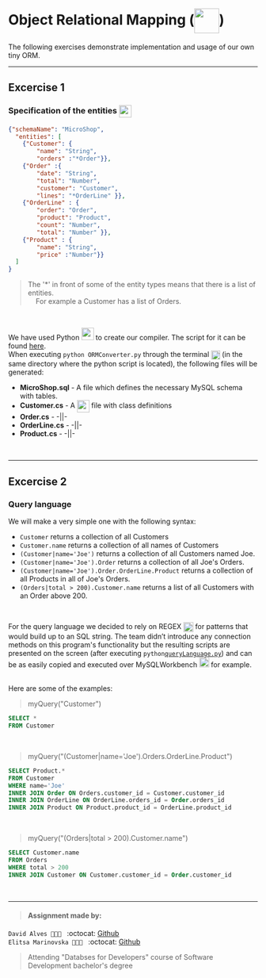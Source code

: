 # Object Relational Mapping (<img src="https://bit.ly/2VYSpUn" height="50" align="center">)

The following exercises demonstrate implementation and usage of our own tiny ORM.

----
## Excercise 1 

### Specification of the entities <img src="https://bit.ly/2W5KggZ" height="25" align="center">

```json
{"schemaName": "MicroShop",
  "entities": [
  	{"Customer": {
  		"name": "String",
  		"orders" :"*Order"}},
  	{"Order" :{
  		"date": "String",
  		"total": "Number",
  		"customer": "Customer",
  		"lines": "*OrderLine" }},
  	{"OrderLine" : {
  		"order": "Order",
  		"product": "Product",
  		"count": "Number",
  		"total": "Number" }},
  	{"Product" : {
  		"name": "String",
  		"price" :"Number"}}
  ]
}
```
> The '*' in front of some of the entity types means that there is a list of entities. </br> &nbsp;&nbsp;&nbsp;&nbsp;For example a Customer has a list of Orders.

</br>

We have used Python <img src="https://www.python.org/static/opengraph-icon-200x200.png" height="25"> to create our compiler.
The script for it can be found [here](./ORMConverter.py). </br>When executing `python ORMConverter.py` through the terminal <img src="https://bit.ly/2GAl3Wo" height="18" align="center"> (in the same directory where the python script is located), the following files will be generated:
- **MicroShop.sql** - A file which defines the necessary MySQL schema with tables.
- **Customer.cs** - A <img src="https://www.brandeps.com/logo-download/C/C-Sharp-01.png" height="25" align="center"> file with class definitions
- **Order.cs** - -||-
- **OrderLine.cs** - -||-
- **Product.cs** - -||-
<br/>

----
## Excercise 2 

### Query language

We will make a very simple one with the following syntax:

* `Customer` returns a collection of all Customers
* `Customer.name` returns a collection of all names of Customers
* `(Customer|name='Joe')` returns a collection of all Customers named Joe.
* `(Customer|name='Joe').Order` returns a collection of all Joe's Orders.
* `(Customer|name='Joe').Order.OrderLine.Product` returns a collection of all Products in all of Joe's Orders.
* `(Orders|total > 200).Customer.name` returns a list of all Customers with an Order above 200.

</br>

For the query language we decided to rely on REGEX <img src="https://upload.wikimedia.org/wikipedia/commons/thumb/6/63/OOjs_UI_icon_regular-expression-progressive.svg/1024px-OOjs_UI_icon_regular-expression-progressive.svg.png" height="20" align="center"> for patterns that would build up to an SQL string. The team didn’t introduce any connection methods on this program's functionality but the resulting scripts are presented on the screen (after executing `python`[`queryLanguage.py`](./queryLanguage.py)) and can be as easily copied and executed over MySQLWorkbench <img src="https://www.macupdate.com/images/icons256/31829.png" height="20"> for example. 

</br> Here are some of the examples:

> myQuery("Customer")
```sql
SELECT *
FROM Customer
```
</br>

> myQuery("(Customer|name='Joe').Orders.OrderLine.Product")
```sql
SELECT Product.*
FROM Customer
WHERE name='Joe'
INNER JOIN Order ON Orders.customer_id = Customer.customer_id
INNER JOIN OrderLine ON OrderLine.orders_id = Order.orders_id
INNER JOIN Product ON Product.product_id = OrderLine.product_id
```
</br>

> myQuery("(Orders|total > 200).Customer.name")

```sql
SELECT Customer.name
FROM Orders
WHERE total > 200
INNER JOIN Customer ON Customer.customer_id = Order.customer_id
```
</br>

___
> #### Assignment made by:   
`David Alves 👨🏻‍💻 ` :octocat: [Github](https://github.com/davi7725) <br />
`Elitsa Marinovska 👩🏻‍💻 ` :octocat: [Github](https://github.com/elit0451) <br />
> Attending "Databses for Developers" course of Software Development bachelor's degree
